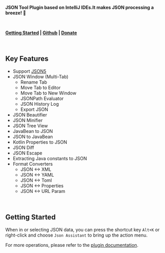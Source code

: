 **JSON Tool Plugin based on IntelliJ IDEs.It makes JSON processing a breeze! 🚀**

<br/>

**[Getting Started](https://json.memoryzy.cn/overview) | 
[Github](https://github.com/MemoryZy/Json-Assistant) | 
[Donate](https://json.memoryzy.cn/support)**

<br/>

## Key Features
- Support [JSON5](https://json5.org/)
- JSON Window (Multi-Tab)
   - Rename Tab
   - Move Tab to Editor
   - Move Tab to New Window
   - JSONPath Evaluator
   - JSON History Log
   - Export JSON
 - JSON Beautifier
 - JSON Minifier
 - JSON Tree View
 - JavaBean to JSON
 - JSON to JavaBean
 - Kotlin Properties to JSON
 - JSON Diff
 - JSON Escape
 - Extracting Java constants to JSON
 - Format Converters
   - JSON <-> XML
   - JSON <-> YAML
   - JSON <-> Toml
   - JSON <-> Properties
   - JSON <-> URL Param

<br/>

## Getting Started
When in or selecting JSON data, you can press the shortcut key `Alt+K` or right-click and choose `Json Assistant` to bring up the action menu.

For more operations, please refer to the [plugin documentation](https://json.memoryzy.cn/overview).